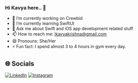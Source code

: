 ### Hi Kavya here.. 👋

- 🔭 I’m currently working on Crewbid
- 🌱 I’m currently learning SwiftUI
- 💬 Ask me about Swift and iOS app development related stuff
- 📫 How to reach me: ikavyakrishna@gmail.com
- 😄 Pronouns: She/Her
- ⚡ Fun fact: I spend almost 3 to 4 hours in gym every day.

## 🌐 Socials
[![LinkedIn](https://img.shields.io/badge/LinkedIn-0077B5?style=for-the-badge&logo=linkedin&logoColor=white)](https://linkedin.com/in/kavya-krishna-b77548160) [![Instagram](https://img.shields.io/badge/Instagram-E4405F?style=for-the-badge&logo=instagram&logoColor=white)](https://instagram.com/i_kavyaaa)


